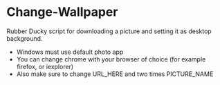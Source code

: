 # Change-Wallpaper

Rubber Ducky script for downloading a picture and setting it as desktop background.

* Windows must use default photo app
* You can change chrome with your browser of choice (for example firefox, or iexplorer)
* Also make sure to change URL_HERE and two times PICTURE_NAME
